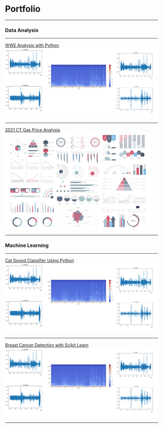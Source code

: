 # Portfolio

---

### Data Analysis 
---
[WWE Analysis with Python](https://github.com/Fairfield-University-Hybrid-AI-Lab/felidetect)
<img src="project1_cat/waveforms.png"/>

---
[2021 CT Gas Price Analysis](/sample_page)
<img src="images/dummy_thumbnail.jpg?raw=true"/>

---

### Machine Learning
---
[Cat Sound Classifier Using Python](https://github.com/Fairfield-University-Hybrid-AI-Lab/felidetect)
<img src="project1_cat/waveforms.png"/>

---
[Breast Cancer Detection with Scikit Learn](https://github.com/Fairfield-University-Hybrid-AI-Lab/felidetect)
<img src="project1_cat/waveforms.png"/>

---





